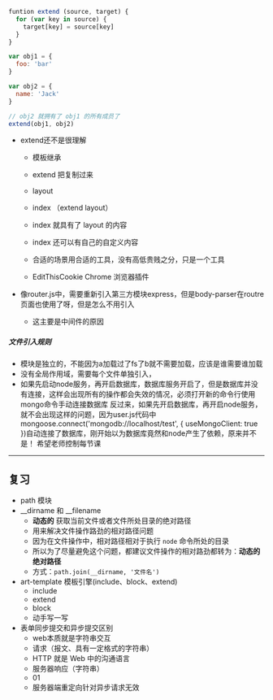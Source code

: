 ```javascript
funtion extend (source, target) {
  for (var key in source) {
    target[key] = source[key]
  }
}

var obj1 = {
  foo: 'bar'
}

var obj2 = {
  name: 'Jack'
}

// obj2 就拥有了 obj1 的所有成员了
extend(obj1, obj2)
```

- extend还不是很理解
  + 模板继承
  + extend 把复制过来
  + layout
  + index （extend layout）
  + index 就具有了 layout 的内容
  + index 还可以有自己的自定义内容
  
  + 合适的场景用合适的工具，没有高低贵贱之分，只是一个工具
  + EditThisCookie Chrome 浏览器插件
  
- 像router.js中，需要重新引入第三方模块express，但是body-parser在routre页面也使用了呀，但是怎么不用引入

  -  这主要是中间件的原因

##### 文件引入规则

-  模块是独立的，不能因为a加载过了fs了b就不需要加载，应该是谁需要谁加载
-  没有全局作用域，需要每个文件单独引入，
-  如果先启动node服务，再开启数据库，数据库服务开启了，但是数据库并没有连接，这样会出现所有的操作都会失效的情况，必须打开新的命令行使用mongo命令手动连接数据库 反过来，如果先开启数据库，再开启node服务，就不会出现这样的问题，因为user.js代码中mongoose.connect('mongodb://localhost/test', { useMongoClient: true })自动连接了数据库，刚开始以为数据库竟然和node产生了依赖，原来并不是！ 希望老师控制每节课

---

## 复习

- path 模块
- __dirname 和 __filename
  + **动态的** 获取当前文件或者文件所处目录的绝对路径
  + 用来解决文件操作路劲的相对路径问题
  + 因为在文件操作中，相对路径相对于执行 `node` 命令所处的目录
  + 所以为了尽量避免这个问题，都建议文件操作的相对路劲都转为：**动态的绝对路径**
  + 方式：`path.join(__dirname, '文件名')`
- art-template 模板引擎(include、block、extend)
  + include
  + extend
  + block
  + 动手写一写
- 表单同步提交和异步提交区别
  + web本质就是字符串交互
  + 请求（报文、具有一定格式的字符串）
  + HTTP 就是 Web 中的沟通语言
  + 服务器响应（字符串）
  + 01
  + 服务器端重定向针对异步请求无效
